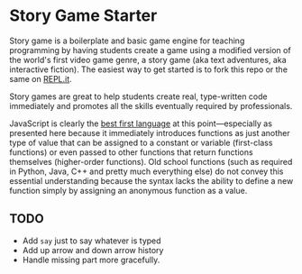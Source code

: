 Story Game Starter
==================

Story game is a boilerplate and basic game engine for teaching
programming by having students create a game using a modified version of
the world's first video game genre, a story game (aka text adventures,
aka interactive fiction). The easiest way to get started is to fork this
repo or the same on [REPL.it].

Story games are great to help students create real, type-written code
immediately and promotes all the skills eventually required by
professionals.

JavaScript is clearly the [best first language] at this point—especially
as presented here because it immediately introduces functions as just
another type of value that can be assigned to a constant or variable
(first-class functions) or even passed to other functions that return
functions themselves (higher-order functions). Old school functions
(such as required in Python, Java, C++ and pretty much everything else)
do not convey this essential understanding because the syntax lacks the
ability to define a new function simply by assigning an anonymous
function as a value.

TODO
----

* Add `say` just to say whatever is typed
* Add up arrow and down arrow history
* Handle missing part more gracefully.

[REPL.it]: https://repl.it/@robmuh/storygame
[best first language]: https://medium.com/@robmuh/reconsider-learning-python-first-292ee5555c78
